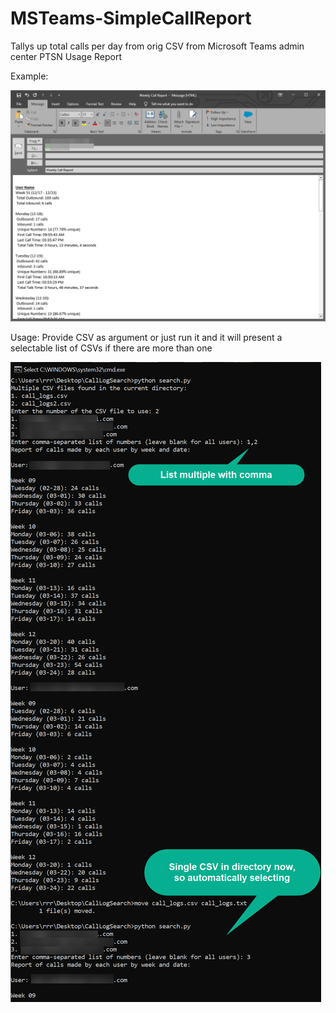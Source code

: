# MSTeams-SimpleCallReport
Tallys up total calls per day from orig CSV from Microsoft Teams admin center PTSN Usage Report

Example:

![Short Example](img/Snag_4fc08f96.png)

Usage: Provide CSV as argument or just run it and it will present a selectable list of CSVs if there are more than one

![Full Example](img/FullExample.png)
